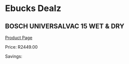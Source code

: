 
# Ebucks Dealz
## BOSCH UNIVERSALVAC 15 WET & DRY
[Product Page](https://www.ebucks.com/web/shop/productSelected.do?prodId=1069270682&catId=998409624)

Price: R2449.00

Savings: 


	